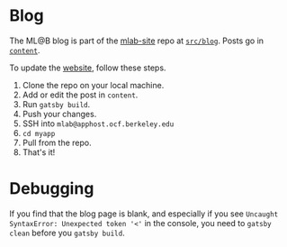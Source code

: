 # Blog

The ML@B blog is part of the [mlab-site](https://github.com/mlberkeley/mlab-site) repo at  [`src/blog`](https://github.com/mlberkeley/mlab-site/tree/master/src/blog). Posts go in [`content`](https://github.com/mlberkeley/mlab-site/tree/master/src/blog/content/posts).

To update the [website](http://ml.berkeley.edu/blog), follow these steps.

1. Clone the repo on your local machine.
2. Add or edit the post in `content`.
3. Run `gatsby build`.
4. Push your changes.
5. SSH into `mlab@apphost.ocf.berkeley.edu`
6. `cd myapp`
7. Pull from the repo.
8. That's it!

# Debugging

If you find that the blog page is blank, and especially if you see `Uncaught SyntaxError: Unexpected token '<'` in the console, you need to `gatsby clean` before you `gatsby build`.